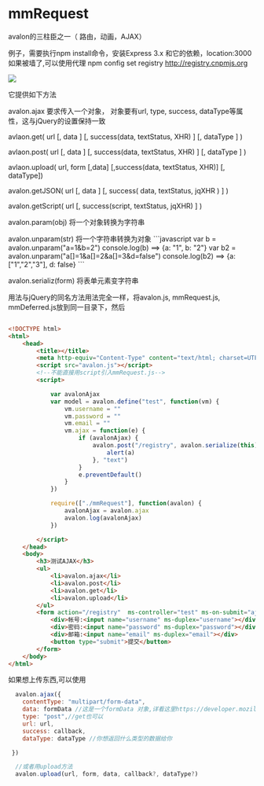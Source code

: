 mmRequest
=============

avalon的三柱臣之一（ 路由，动画，AJAX）


例子，需要执行npm install命令，安装Express 3.x 和它的依赖，location:3000
如果被墙了,可以使用代理 npm config set registry http://registry.cnpmjs.org 

<img src="https://f.cloud.github.com/assets/190846/2522052/eb28a388-b4b7-11e3-8536-3920de5388c1.jpg"/>



它提供如下方法
<p>avalon.ajax 要求传入一个对象， 对象要有url, type, success, dataType等属性，这与jQuery的设置保持一致
<p>avlaon.get( url [, data ] [, success(data, textStatus, XHR) ] [, dataType ] )
<p>avlaon.post( url [, data ] [, success(data, textStatus, XHR) ] [, dataType ] )
<p>avlaon.upload( url, form [,data] [,success(data, textStatus, XHR)] [, dataType])
<p>avalon.getJSON( url [, data ] [, success( data, textStatus, jqXHR ) ] )
<p>avalon.getScript( url [, success(script, textStatus, jqXHR) ] )
<p>avalon.param(obj) 将一个对象转换为字符串


<p>avalon.unparam(str) 将一个字符串转换为对象
```javascript
   var b = avalon.unparam("a=1&b=2")
    console.log(b) ==> {a: "1", b: "2"}
    var b2 = avalon.unparam("a[]=1&a[]=2&a[]=3&d=false")
   console.log(b2) ==> {a: ["1","2","3"], d: false}
```
<p>avalon.serializ(form)  将表单元素变字符串

用法与jQuery的同名方法用法完全一样，将avalon.js, mmRequest.js, mmDeferred.js放到同一目录下，然后
```html

<!DOCTYPE html>
<html>
    <head>
        <title></title>
        <meta http-equiv="Content-Type" content="text/html; charset=UTF-8">
        <script src="avalon.js"></script>
        <!--不能直接用script引入mmRequest.js-->
        <script>

            var avalonAjax
            var model = avalon.define("test", function(vm) {
                vm.username = ""
                vm.password = ""
                vm.email = ""
                vm.ajax = function(e) {
                    if (avalonAjax) {
                        avalon.post("/registry", avalon.serialize(this), function(a) {
                            alert(a)
                        }, "text")
                    }
                    e.preventDefault()
                }
            })

            require(["./mmRequest"], function(avalon) {
                avalonAjax = avalon.ajax
                avalon.log(avalonAjax)
            })

        </script>
    </head>
    <body>
        <h3>测试AJAX</h3>
        <ul>
            <li>avalon.ajax</li>
            <li>avalon.post</li>
            <li>avalon.get</li>
            <li>avalon.upload</li>
        </ul>
        <form action="/registry"  ms-controller="test" ms-on-submit="ajax" >
            <div>帐号:<input name="username" ms-duplex="username"></div>
            <div>密码:<input name="password" ms-duplex="password"></div>
            <div>邮箱:<input name="email" ms-duplex="email"></div>
            <button type="submit">提交</button>
        </form>
    </body>
</html>
```
如果想上传东西,可以使用
```javascript
  avalon.ajax({
    contentType: "multipart/form-data",
    data: formData //这是一个formData 对象,详看这里https://developer.mozilla.org/zh-CN/docs/Web/Guide/Using_FormData_Objects
    type: "post",//get也可以
    url: url,
    success: callback,
    dataType: dataType //你想返回什么类型的数据给你

 })

  //或者用upload方法
  avalon.upload(url, form, data, callback?, dataType?)
```